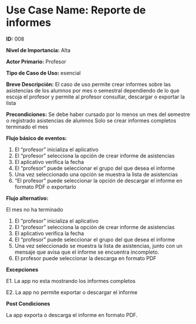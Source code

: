 # **Use Case Name:** Reporte de informes

**ID:** 008

**Nivel de Importancia:** Alta

**Actor Primario:** Profesor

**Tipo de Caso de Uso:** esencial 

**Breve Descripción:** 
El caso de uso permite crear informes sobre las asistencias de los alumnos por mes o semestral dependiendo de lo que escoja el profesor y permite al profesor consultar, descargar o exportar la lista

**Precondiciones:** 
Se debe haber cursado por lo menos un mes del semestre o registrado asistencias de alumnos
Solo se crear informes completos terminado el mes

**Flujo básico de eventos:**
1.	El “profesor” inicializa el aplicativo 
2.	El “profesor” selecciona la opción de crear informe de asistencias
3.	El aplicativo verifica la fecha
4.	El “profesor” puede seleccionar el grupo del que desea el informe
5.	Una vez seleccionado una opción se muestra la lista de asistencias 
6.	“El profesor” puede seleccionar la opción de descargar el informe en formato PDF o exportarlo 

**Flujo alternativo:**

El mes no ha terminado

1.	El “profesor” inicializa el aplicativo 
2.	El “profesor” selecciona la opción de crear informe de asistencias
3.	El aplicativo verifica la fecha
4.	El “profesor” puede seleccionar el grupo del que desea el informe
5.	Una vez seleccionado se muestra la lista de asistencias, junto con un mensaje que avisa que el informe se encuentra incompleto.
6.	El profesor puede seleccionar la descarga en formato PDF


**Excepciones**

E1. La app no esta mostrando los informes completos

E2. La app no permite exportar o descargar el informe
  
**Post Condiciones**

La app exporta o descarga el informe en formato PDF.
